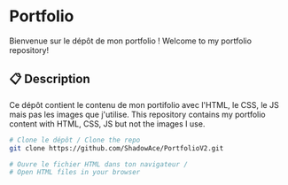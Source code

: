 # Portfolio

Bienvenue sur le dépôt de mon portfolio !
Welcome to my portfolio repository!

## 📋 Description

Ce dépôt contient le contenu de mon portifolio avec l'HTML, le CSS, le JS mais pas les images que j'utilise. 
This repository contains my portfolio content with HTML, CSS, JS but not the images I use.

```bash
# Clone le dépôt / Clone the repo
git clone https://github.com/ShadowAce/PortfolioV2.git

# Ouvre le fichier HTML dans ton navigateur / 
# Open HTML files in your browser
